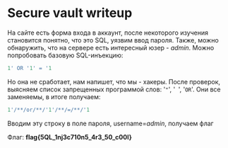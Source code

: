 # Secure vault writeup
На сайте есть форма входа в аккаунт, после некоторого изучения становится понятно, что это SQL, уязвим ввод пароля. Также, можно обнаружить, что на сервере есть интересный юзер - _admin_. Можно попробовать базовую SQL-инъекцию:

```SQL
1' OR '1' = '1
```

Но она не сработает, нам напишет, что мы - хакеры. После проверок, выясняем список запрещенных программой слов: '`"`', '` `', '`OR`'. Они все заменяемы, в итоге получаем:

```SQL
1'/**/or/**/'1'/**/=/**/'1
```

Вводим эту строку в поле пароля, username=_admin_, получаем флаг

Флаг: **flag{5QL\_1nj3c710n5\_4r3\_50\_c00l}**